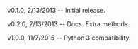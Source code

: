v0.1.0, 2/13/2013 -- Initial release.

v0.2.0, 2/13/2013 -- Docs. Extra methods.

v1.0.0, 11/7/2015 -- Python 3 compatibility.
